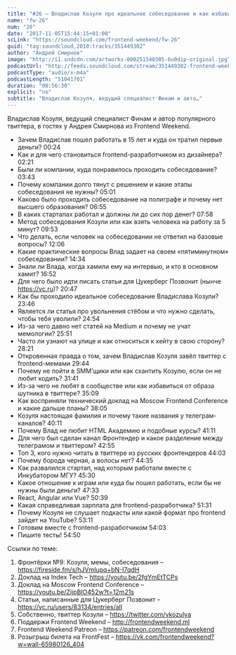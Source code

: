 ```yaml
---
title: "#26 – Владислав Козуля про идеальное собеседование и как избавиться от образа шутника в твиттере"
name: "fw-26"
num: "26"
date: "2017-11-05T15:44:15+01:00"
scLink: "https://soundcloud.com/frontend-weekend/fw-26"
guid: "tag:soundcloud,2010:tracks/351449302"
author: "Андрей Смирнов"
image: "http://i1.sndcdn.com/artworks-000251540305-6u0dip-original.jpg"
podcastUrl: "http://feeds.soundcloud.com/stream/351449302-frontend-weekend-fw-26.m4a"
podcastType: "audio/x-m4a"
podcastLength: "51041701"
duration: "00:56:30"
explicit: "no"
subtitle: "Владислав Козуля, ведущий специалист Финам и авто…"
---
```

Владислав Козуля, ведущий специалист Финам и автор популярного твиттера, в гостях у Андрея Смирнова из Frontend Weekend.

- Зачем Владислав пошел работать в 15 лет и куда он тратил первые деньги? 00:24
- Как и для чего становиться frontend-разработчиком из дизайнера? 02:21
- Были ли компании, куда понравилось проходить собеседование? 03:43
- Почему компании долго тянут с решением и какие этапы собеседования не нужны? 05:01
- Каково было проходить собеседование на полиграфе и почему нет высшего образования? 06:55
- В каких стартапах работал и должны ли до сих пор денег? 07:58
- Метод собеседования Козули или как взять человека на работу за 5 минут? 09:53
- Что делать, если человек на собеседовании не ответил на базовые вопросы? 12:06
- Какие практические вопросы Влад задает на своем «пятиминутном» собеседовании? 14:34
- Знали ли Влада, когда хамили ему на интервью, и кто в основном хамит? 16:52
- Для чего было идти писать статьи для Цукерберг Позвонит (нынче https://vc.ru)? 20:47
- Как бы проходило идеальное собеседование Владислава Козули? 23:46
- Является ли статья про увольнения стёбом и что нужно сделать, чтобы тебя уволили? 24:54
- Из-за чего давно нет статей на Medium и почему не учат мемологии? 25:51
- Часто ли узнают на улице и как относиться к хейту в свою сторону? 28:21
- Откровенная правда о том, зачем Владислав Козуля завёл твиттер с frontend-мемами 29:44
- Почему не пойти в SMM’щики или как схантить Козулю, если он не любит кодить? 31:41
- Из-за чего не любят в сообществе или как избавиться от образа шутника в твиттере? 35:09
- Как восприняли технический доклад на Moscow Frontend Conference и какие дальше планы? 38:05
- Козуля настоящая фамилия и почему такие названия у телеграм-каналов? 40:11
- Почему Влад не любит HTML Академию и подобные курсы? 41:11
- Для чего был сделан канал Фронтендер и какое разделение между телеграмом и твиттером? 42:55
- Топ 3, кого нужно читать в твиттере из русских фронтендеров 44:03
- Почему борода черная, а волосы нет? 44:35
- Как развалился стартап, над которым работали вместе с Инкубатором МГУ? 45:30
- Какое отношение к играм или куда бы пошел работать, если бы не нужны были деньги? 47:33
- React, Angular или Vue? 50:39
- Какая справедливая зарплата для frontend-разработчика? 51:31
- Почему Козуля не слушает подкасты или какой формат про frontend зайдет на YouTube? 53:11
- Готовим вместе с frontend-разработчиком 54:03
- Пишите тесты! 54:50

Ссылки по теме:
1) Фронтёрки №9: Козуля, мемы, собеседования – https://fireside.fm/s/hJVmIupq+bN-I7qdH
2) Доклад на Index Tech – https://youtu.be/2fgYmEtTCPs
3) Доклад на Moscow Frontend Conference – https://youtu.be/ZijpBIO452w?t=12m21s
4) Статьи, написанные для Цукерберг Позвонит – https://vc.ru/users/83134/entries/all
5) Собственно, твиттер Козули – https://twitter.com/vkozulya
6) Поддержи Frontend Weekend – http://frontendweekend.ml
7) Frontend Weekend Patreon – https://patreon.com/frontendweekend
8) Розыгрыш билета на FrontFest – https://vk.com/frontendweekend?w=wall-65980126_404